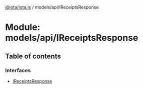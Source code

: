 [@iota/iota.js](../README.md) / models/api/IReceiptsResponse

# Module: models/api/IReceiptsResponse

## Table of contents

### Interfaces

- [IReceiptsResponse](../interfaces/models_api_ireceiptsresponse.ireceiptsresponse.md)
